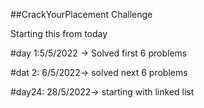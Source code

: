 ##CrackYourPlacement Challenge


Starting this from today


#day 1:5/5/2022 -> Solved first 6 problems


#dat 2: 6/5/2022-> solved next 6 problems




#day24: 28/5/2022-> starting with linked list

